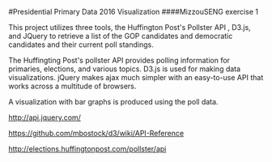 #Presidential Primary Data 2016 Visualization
####MizzouSENG exercise 1

This project utilizes three tools, the Huffington Post's Pollster API , D3.js, and JQuery to retrieve a list of the GOP candidates and democratic candidates and their current poll standings. 

The Huffingting Post's pollster API provides polling information for primaries, elections, and various topics.
D3.js is used for making data visualizations. jQuery makes ajax much simpler with an easy-to-use API that works across a multitude of browsers.

A visualization with bar graphs is produced using the poll data.

http://api.jquery.com/


https://github.com/mbostock/d3/wiki/API-Reference


http://elections.huffingtonpost.com/pollster/api
